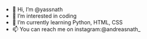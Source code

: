 - 👋 Hi, I’m @yassnath
- 👀 I’m interested in coding
- 🌱 I’m currently learning Python, HTML, CSS
- 📫 You can reach me on instagram:@andreasnath_

<!---
yassnath/yassnath is a ✨ special ✨ repository because its `README.md` (this file) appears on your GitHub profile.
You can click the Preview link to take a look at your changes.
--->
